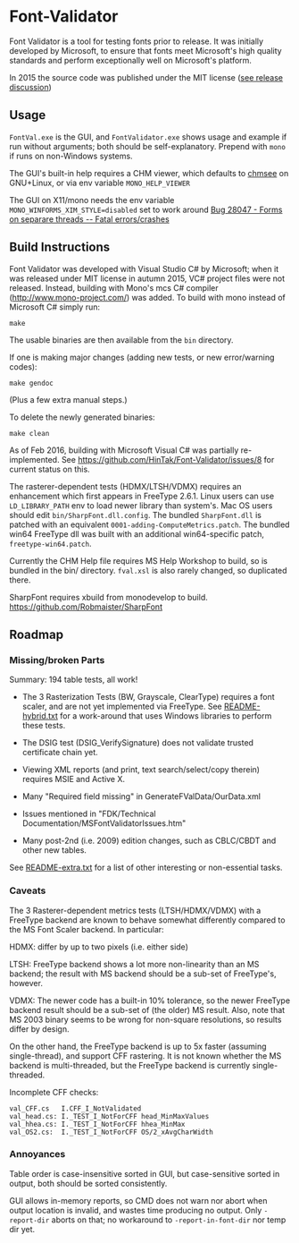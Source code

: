 # Font-Validator

Font Validator is a tool for testing fonts prior to release. 
It was initially developed by Microsoft, to ensure that fonts meet Microsoft's high quality standards and perform exceptionally well on Microsoft's platform.

In 2015 the source code was published under the MIT license ([see release discussion](http://typedrawers.com/discussion/1222/microsoft-font-validator-lives))

## Usage

`FontVal.exe` is the GUI, and `FontValidator.exe` shows usage and example if run without arguments; both should be self-explanatory. 
Prepend with `mono` if runs on non-Windows systems.

The GUI's built-in help requires a CHM viewer, which defaults to [chmsee](https://github.com/jungleji/chmsee) on GNU+Linux, or via env variable `MONO_HELP_VIEWER` 

The GUI on X11/mono needs the env variable `MONO_WINFORMS_XIM_STYLE=disabled` set to work around [Bug 28047 - Forms on separare threads -- Fatal errors/crashes](https://bugzilla.xamarin.com/show_bug.cgi?id=28047)

## Build Instructions

Font Validator was developed with Visual Studio C# by Microsoft; when it was released under MIT license in autumn 2015, VC# project files were not released. Instead, building with Mono's mcs C# compiler (http://www.mono-project.com/) was added.
To build with mono instead of Microsoft C\# simply run:

    make

The usable binaries are then available from the `bin` directory.

If one is making major changes (adding new tests, or new error/warning codes):

    make gendoc

(Plus a few extra manual steps.)

To delete the newly generated binaries:

    make clean

As of Feb 2016, building with Microsoft Visual C# was partially re-implemented. See https://github.com/HinTak/Font-Validator/issues/8 for current status on this.

The rasterer-dependent tests (HDMX/LTSH/VDMX) requires an enhancement which first appears in FreeType 2.6.1. 
Linux users can use `LD_LIBRARY_PATH` env to load newer library than system's.
Mac OS users should edit `bin/SharpFont.dll.config`.
The bundled `SharpFont.dll` is patched with an equivalent `0001-adding-ComputeMetrics.patch`.
The bundled win64 FreeType dll was built with an additional win64-specific patch, `freetype-win64.patch`.

Currently the CHM Help file requires MS Help Workshop to build, so is bundled in the bin/ directory.
`fval.xsl` is also rarely changed, so duplicated there. 

SharpFont requires xbuild from monodevelop to build. 
<https://github.com/Robmaister/SharpFont>

## Roadmap

### Missing/broken Parts

Summary: 194 table tests, all work!

* The 3 Rasterization Tests (BW, Grayscale, ClearType) requires a font scaler, and are not yet implemented via FreeType. See [README-hybrid.txt](README-hybrid.txt) for a work-around that uses Windows libraries to perform these tests.

* The DSIG test (DSIG_VerifySignature) does not validate trusted certificate chain yet.

* Viewing XML reports (and print, text search/select/copy therein) requires MSIE and Active X.

* Many "Required field missing" in GenerateFValData/OurData.xml

* Issues mentioned in "FDK/Technical Documentation/MSFontValidatorIssues.htm"

* Many post-2nd (i.e. 2009) edition changes, such as CBLC/CBDT and other new tables.

See [README-extra.txt](README-extra.txt) for a list of other interesting or non-essential tasks.

### Caveats

The 3 Rasterer-dependent metrics tests (LTSH/HDMX/VDMX) with a FreeType backend are known to behave somewhat differently compared to the MS Font Scaler backend. 
In particular:

HDMX: differ by up to two pixels (i.e. either side)

LTSH: FreeType backend shows a lot more non-linearity than an MS backend; the result with MS backend should be a sub-set of FreeType's, however.

VDMX: The newer code has a built-in 10% tolerance, so the newer FreeType backend result should be a sub-set of (the older) MS result. Also, note that MS 2003 binary seems to be wrong for non-square resolutions, so results differ by design.

On the other hand, the FreeType backend is up to 5x faster (assuming single-thread), and support CFF rastering. It is not known whether the MS backend is multi-threaded, but the FreeType backend is currently single-threaded.

Incomplete CFF checks:

    val_CFF.cs   I.CFF_I_NotValidated
    val_head.cs: I._TEST_I_NotForCFF head_MinMaxValues
    val_hhea.cs: I._TEST_I_NotForCFF hhea_MinMax
    val_OS2.cs:  I._TEST_I_NotForCFF OS/2_xAvgCharWidth

### Annoyances

Table order is case-insensitive sorted in GUI, but case-sensitive sorted in output, both should be sorted consistently.

GUI allows in-memory reports, so CMD does not warn nor abort when output location is invalid, and wastes time producing no output.
Only `-report-dir` aborts on that; no workaround to `-report-in-font-dir` nor temp dir yet.
